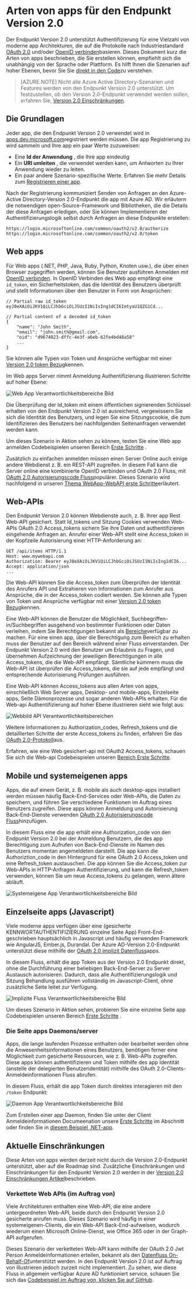 <properties
    pageTitle="Typen von den Endpunkt Version 2.0 | Microsoft Azure"
    description="Die Typen von apps und Szenarien, die von den Azure AD-Version 2.0-Endpunkt unterstützt werden."
    services="active-directory"
    documentationCenter=""
    authors="dstrockis"
    manager="mbaldwin"
    editor=""/>

<tags
    ms.service="active-directory"
    ms.workload="identity"
    ms.tgt_pltfrm="na"
    ms.devlang="na"
    ms.topic="article"
    ms.date="09/30/2016"
    ms.author="dastrock"/>

# <a name="types-of-apps-for-the-v20-endpoint"></a>Arten von apps für den Endpunkt Version 2.0
Der Endpunkt Version 2.0 unterstützt Authentifizierung für eine Vielzahl von moderne app Architekturen, die auf die Protokolle nach Industriestandard [OAuth 2.0](active-directory-v2-protocols.md#oauth2-authorization-code-flow) und/oder [OpenID verbinden](active-directory-v2-protocols.md#openid-connect-sign-in-flow)basieren.  Dieses Dokument kurz die Arten von apps beschrieben, die Sie erstellen können, empfiehlt sich die unabhängig von der Sprache oder Plattform.  Es hilft Ihnen die Szenarien auf hoher Ebenen, bevor Sie Sie [direkt in den Code](active-directory-appmodel-v2-overview.md#getting-started)zu verstehen.

> [AZURE.NOTE]
    Nicht alle Azure Active Directory-Szenarien und Features werden von den Endpunkt Version 2.0 unterstützt.  Um festzustellen, ob den Version 2.0-Endpunkt verwendet werden sollen, erfahren Sie, [Version 2.0 Einschränkungen](active-directory-v2-limitations.md).

## <a name="the-basics"></a>Die Grundlagen
Jeder app, die den Endpunkt Version 2.0 verwendet wird in [apps.dev.microsoft.com](https://apps.dev.microsoft.com/?referrer=https://azure.microsoft.com/documentation/articles&deeplink=/appList)registriert werden müssen.  Die app Registrierung zu wird sammeln und Ihre app ein paar Werte zuzuweisen:

- Eine **Id der Anwendung** , die Ihre app eindeutig
- Ein **URI umleiten** , die verwendet werden kann, um Antworten zu Ihrer Anwendung wieder zu leiten.
- Ein paar andere Szenario-spezifische Werte.  Erfahren Sie mehr Details zum [Registrieren einer app](active-directory-v2-app-registration.md).

Nach der Registrierung kommuniziert Senden von Anfragen an den Azure-Active Directory-Version 2.0-Endpunkt die app mit Azure AD.  Wir erläutern die notwendigen open-Source-Framework und Bibliotheken, die die Details der diese Anfragen erledigen, oder Sie können Implementieren der Authentifizierungslogik selbst durch Anfragen an diese Endpunkte erstellen:

```
https://login.microsoftonline.com/common/oauth2/v2.0/authorize
https://login.microsoftonline.com/common/oauth2/v2.0/token
```
<!-- TODO: Need a page for libraries to link to -->

## <a name="web-apps"></a>Web apps
Für Web apps (.NET, PHP, Java, Ruby, Python, Knoten usw.), die über einen Browser zugegriffen werden, können Sie Benutzer ausführen Anmelden mit [OpenID verbinden](active-directory-v2-protocols.md#openid-connect-sign-in-flow).  In OpenID Verbinden des Web app empfängt eine `id_token`, ein Sicherheitstoken, das die Identität des Benutzers überprüft und stellt Informationen über den Benutzer in Form von Ansprüchen:

```
// Partial raw id_token
eyJ0eXAiOiJKV1QiLCJhbGciOiJSUzI1NiIsIng1dCI6ImtyaU1QZG1Cd...

// Partial content of a decoded id_token
{
    "name": "John Smith",
    "email": "john.smith@gmail.com",
    "oid": "d9674823-dffc-4e3f-a6eb-62fe4bd48a58"
    ...
}
```

Sie können alle Typen von Token und Ansprüche verfügbar mit einer [Version 2.0 token Bezug](active-directory-v2-tokens.md)kennen.

Im Web apps Server nimmt Anmeldung Authentifizierung illustrieren Schritte auf hoher Ebene:

![Web App Verantwortlichkeitsbereiche Bild](../media/active-directory-v2-flows/convergence_scenarios_webapp.png)

Die Überprüfung der Id_token mit einem öffentlichen signierenden Schlüssel erhalten von den Endpunkt Version 2.0 ist ausreichend, vergewissern Sie sich die Identität des Benutzers, und legen Sie eine Sitzungscookie, die zum Identifizieren des Benutzers bei nachfolgenden Seitenanfragen verwendet werden kann.

Um dieses Szenario in Aktion sehen zu können, testen Sie eine Web app anmelden Codebeispielen unseren Bereich [Erste Schritte](active-directory-appmodel-v2-overview.md#getting-started) .

Zusätzlich zu einfachen anmelden müssen einen Server Online auch einige andere Webdienst z. B. ein REST-API zugreifen.  In diesem Fall kann die Server online eine kombinierte OpenID verbinden und OAuth 2.0 Fluss, mit [OAuth 2.0 Autorisierungscode Fluss](active-directory-v2-protocols.md#oauth2-authorization-code-flow)populärer. Dieses Szenario wird nachfolgend in unseren [Thema WebApp-WebAPI erste Schritte](active-directory-v2-devquickstarts-webapp-webapi-dotnet.md)erläutert.

## <a name="web-apis"></a>Web-APIs
Den Endpunkt Version 2.0 können Webdienste auch, z. B. Ihrer app Rest Web-API gesichert.  Statt Id_tokens und Sitzung Cookies verwenden Web-APIs OAuth 2.0 Access_tokens sichern Sie ihre Daten und authentifizieren eingehende Anfragen an.  Anrufer einer Web-API stellt eine Access_token in der Kopfzeile Autorisierung einer HTTP-Anforderung an:

```
GET /api/items HTTP/1.1
Host: www.mywebapi.com
Authorization: Bearer eyJ0eXAiOiJKV1QiLCJhbGciOiJSUzI1NiIsIng1dCI6...
Accept: application/json
...
```

Die Web-API können Sie die Access_token zum Überprüfen der Identität des Anrufers API und Extrahieren von Informationen zum Anrufer aus Ansprüche, die in der Access_token codiert werden.  Sie können alle Typen von Token und Ansprüche verfügbar mit einer [Version 2.0 token Bezug](active-directory-v2-tokens.md)kennen.

Eine Web-API können die Benutzer die Möglichkeit, Suchbegriffen-in/Suchbegriffen ausgehend von bestimmter Funktionen oder Daten verleihen, indem Sie Berechtigungen bekannt als [Bereiche](active-directory-v2-scopes.md)verfügbar zu machen.  Für eine einen app, über die Berechtigung zum Bereich zu erhalten muss der Benutzer auf den Bereich während einer Fluss einverstanden.  Der Endpunkt Version 2.0 wird den Benutzer um Erlaubnis zu Fragen, und übernehmen Aufzeichnung der jeweiligen Berechtigungen in alle Access_tokens, die die Web-API empfängt.  Sämtliche kümmern muss die Web-API ist überprüfen die Access_tokens, die sie auf jede empfängt und entsprechende Autorisierung Prüfungen ausführen.

Eine Web-API können Access_tokens aus allen Arten von apps, einschließlich Web Server apps, Desktop- und mobile-apps, Einzelseite apps, Seite Dämonprozesse und sogar anderen Web-APIs erhalten.  Für die Web-api Authentifizierung auf hoher Ebene illustrieren sieht wie folgt aus:

![Webbild API Verantwortlichkeitsbereichen](../media/active-directory-v2-flows/convergence_scenarios_webapi.png)

Weitere Informationen zu Authorization_codes, Refresh_tokens und die detaillierten Schritte der erste Access_tokens zu finden, erfahren Sie das [OAuth 2.0-Protokoll](active-directory-v2-protocols-oauth-code.md)aus.

Erfahren, wie eine Web gesichert-api mit OAuth2 Access_tokens, schauen Sie sich die Web-api Codebeispielen unseren [Bereich Erste Schritte](active-directory-appmodel-v2-overview.md#getting-started).


## <a name="mobile-and-native-apps"></a>Mobile und systemeigenen apps
Apps, die auf einem Gerät, z. B. mobile als auch desktop-apps installiert werden müssen häufig Back-End-Services oder Web-APIs, die Daten zu speichern, und führen Sie verschiedene Funktionen im Auftrag eines Benutzers zugreifen.  Diese apps können Anmeldung und Autorisierung Back-End-Dienste verwenden [OAuth 2.0 Autorisierungscode Fluss](active-directory-v2-protocols-oauth-code.md)hinzufügen.  

In diesem Fluss eine die app erhält eine Authorization_code von den Endpunkt Version 2.0 bei der Anmeldung Benutzern, die des app Berechtigung zum Aufrufen von Back-End-Dienste im Namen des Benutzers momentan angemeldeten darstellt.  Die app kann die Authoriztion_code in den Hintergrund für eine OAuth 2.0 Access_token und eine Refresh_token austauschen.  Die app können Sie die Access_token zur Web-APIs in HTTP-Anfragen Authentifizierung, und kann die Refresh_token verwenden, können Sie um neue Access_tokens zu gelangen, wenn ältere abläuft.

![Systemeigene App Verantwortlichkeitsbereiche Bild](../media/active-directory-v2-flows/convergence_scenarios_native.png)

## <a name="single-page-apps-javascript"></a>Einzelseite apps (Javascript)
Viele moderne apps verfügen über eine (gesicherte KENNWORTAUTHENTIFIZIERUNG einzelne Seite App) Front-End-geschrieben hauptsächlich in Javascript und häufig verwenden Framework wie AngularJS, Ember.js, Durandal.  Der Azure AD-Version 2.0-Endpunkt unterstützt diese mithilfe der [OAuth 2.0 implizit Datenfluss](active-directory-v2-protocols-implicit.md)apps.

In diesem Fluss, erhält die app Token aus der Version 2.0 Endpunkt direkt, ohne die Durchführung einer beliebigen Back-End-Server zu Server Austausch autorisieren.  Dadurch, dass alle Authentifizierungslogik und Sitzung Behandlung ausführen vollständig im Javascript-Client, ohne zusätzliche Seite leitet zur Verfügung.

![Implizite Fluss Verantwortlichkeitsbereiche Bild](../media/active-directory-v2-flows/convergence_scenarios_implicit.png)

Um dieses Szenario in Aktion sehen, probieren Sie eine einzelne Seite app Codebeispielen unseren Bereich [Erste Schritte](active-directory-appmodel-v2-overview.md#getting-started) .

### <a name="daemonsserver-side-apps"></a>Die Seite apps Daemons/server
Apps, die lange laufenden Prozesse enthalten oder bearbeitet werden ohne die Anwesenheitsinformationen eines Benutzers, benötigen ferner eine Möglichkeit zum gesicherte Ressourcen, wie z. B. Web-APIs zugreifen.  Diese apps können authentifizieren und Token mithilfe des app Identität (anstelle der delegierten Benutzeridentität) mithilfe des OAuth 2.0-Clients-Anmeldeinformationen Fluss abrufen.

In diesem Fluss, erhält die app Token durch direktes interagieren mit den `/token` Endpunkt:

![Daemon App Verantwortlichkeitsbereiche Bild](../media/active-directory-v2-flows/convergence_scenarios_daemon.png)

Zum Erstellen einer app Daemon, finden Sie unter der Client Anmeldeinformationen Documeenation unsere [Erste Schritte](active-directory-appmodel-v2-overview.md#getting-started) im Abschnitt oder finden Sie in [diesem Beispiel .NET-app](https://github.com/Azure-Samples/active-directory-dotnet-daemon-v2).

## <a name="current-limitations"></a>Aktuelle Einschränkungen
Diese Arten von apps werden derzeit nicht durch die Version 2.0-Endpunkt unterstützt, aber auf die Roadmap sind.  Zusätzliche Einschränkungen und Einschränkungen für den Endpunkt Version 2.0 werden in der [Version 2.0 Einschränkungen Artikel](active-directory-v2-limitations.md)beschrieben.

### <a name="chained-web-apis-on-behalf-of"></a>Verkettete Web APIs (im Auftrag von)
Viele Architekturen enthalten eine Web-API, die eine andere untergeordneten Web-API, beide durch den Endpunkt Version 2.0 gesicherte anrufen muss.  Dieses Szenario wird häufig in einer systemeigenen-Clients, die ein Web-API Back-End-aufweisen, wodurch wiederum einen Microsoft Online-Dienst, wie Office 365 oder in der Graph-API aufgerufen.

Dieses Szenario der verketteten Web-API kann mithilfe der OAuth 2.0 Jwt Person Anmeldeinformationen erteilen, bekannt als den [Datenfluss On-Behalf-Of](active-directory-v2-protocols.md#oauth2-on-behalf-of-flow)unterstützt werden.  In den Endpunkt Version 2.0 ist auf Auftrag von illustrieren jedoch zurzeit nicht implementiert.  Zu sehen, wie diese Fluss in allgemein verfügbar Azure AD funktioniert service, schauen Sie sich das [Codebeispiel im Auftrag von, klicken Sie auf GitHub](https://github.com/AzureADSamples/WebAPI-OnBehalfOf-DotNet).
